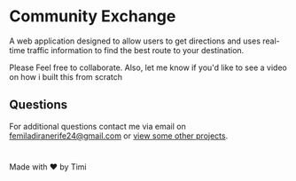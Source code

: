 # Community Exchange
A web application designed to allow users to get directions and uses real-time traffic information to find the best route to your destination.

Please Feel free to collaborate. Also, let me know if you'd like to see a video on how i built this from scratch

## Questions
For additional questions contact me via email on [femiladiranerife24@gmail.com](mailto:femiladiranerife24@gmail.com) or [view some other projects](https://github.com/FOR-TIMI/).

# 
Made with ❤️ by Timi

